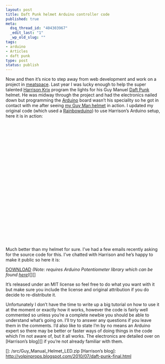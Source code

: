 ```yaml
--- 
layout: post
title: Daft Punk helmet Arduino controller code
published: true
meta: 
  dsq_thread_id: "404303967"
  _edit_last: "1"
  _wp_old_slug: ""
tags: 
- arduino
- Articles
- daft punk
type: post
status: publish
---
```

Now and then it’s nice to step away from web development and work on a
project in [meatspace][]. Last year I was lucky enough to help the super
talented [Harrison Krix][] program the lights for his Guy Manuel [Daft
Punk][] helmet. He was midway through the project and had the
electronics nailed down but programming the [Arduino][] board wasn’t his
speciality so he got in contact with me after seeing [my Guy Man
helmet][] in action. I updated my original code (which used a
[Rainbowduino][]) to use Harrison’s Arduino setup, here it is in action:

<object classid="clsid:d27cdb6e-ae6d-11cf-96b8-444553540000" width="480" height="385" codebase="http://download.macromedia.com/pub/shockwave/cabs/flash/swflash.cab#version=6,0,40,0"><param name="allowFullScreen" value="true"></param><param name="allowscriptaccess" value="always"></param><param name="src" value="http://www.youtube.com/v/VDtRCbOoTGA?fs=1&amp;hl=en_US&amp;rel=0"></param><param name="allowfullscreen" value="true"></param><embed type="application/x-shockwave-flash" width="480" height="385" src="http://www.youtube.com/v/VDtRCbOoTGA?fs=1&amp;hl=en_US&amp;rel=0" allowscriptaccess="always" allowfullscreen="true"></embed></object>

Much better than my helmet for sure. I’ve had a few emails recently
asking for the source code for this. I’ve chatted with Harrison and he’s
happy to make it public so here it is: 

[DOWNLOAD][]
*(Note: requires
Arduino Potentiometer library which can be found [here][])*[][] 

It’s
released under an MIT license so feel free to do what you want with it
but make sure you include the license and original attribution if you do
decide to re-distribute it. 

Unfortunately I don’t have the time to write
up a big tutorial on how to use it at the moment or exactly how it
works, however the code is fairly well commented so unless you’re a
complete newbie you should be able to understand what’s going on. I’ll
try to answer any questions if you leave them in the comments. I’d also
like to state I’m by no means an Arduino expert so there may be better
or faster ways of doing things in the code which I’m not aware of, but
it all works. The electronics are detailed over on [Harrison’s blog][]
if you’re not already familiar with them.

  [meatspace]: http://en.wikipedia.org/wiki/Real_life
  [Harrison Krix]: http://volpinprops.blogspot.com/
  [Daft Punk]: http://en.wikipedia.org/wiki/Daft_Punk
  [Arduino]: http://www.arduino.cc/
  [my Guy Man helmet]: http://www.youtube.com/watch?v=TateK_wKyao
  [Rainbowduino]: http://www.seeedstudio.com/depot/rainbowduino-led-driver-platform-plug-and-shine-p-371.html
  [DOWNLOAD]: /src/Guy_Manuel_Helmet_LED_Controller.zip
  [here]: http://www.arduino.cc/playground/Code/Potentiometer
  []: /src/Guy_Manual_Helmet_LED.zip
  [Harrison’s blog]: http://volpinprops.blogspot.com/2010/07/daft-punk-final.html